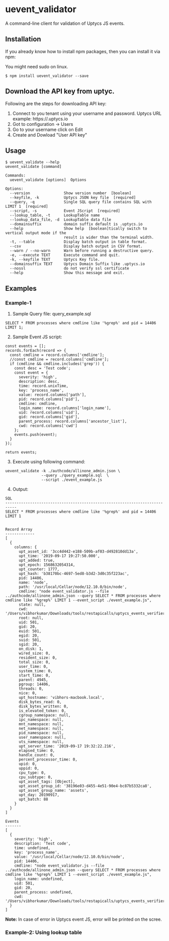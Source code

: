 # uevent_validator
A command-line client for validation of Uptycs JS events.

## Installation

If you already know how to install npm packages, then you can install it via npm:

You might need sudo on linux.

```
$ npm install uevent_validator --save
```

## Download the API key from uptyc. 

Following are the steps for downloading API key:
 1. Connect to you tenant using your username and password. Uptycs URL example: https://<tenant>.uptycs.io
 2. Got to configuration -> Users
 3. Go to your username click on Edit 
 4. Create and Dowload "User API key"

## Usage
```
$ uevent_validate --help
uevent_validate [command]

Commands:
  uevent_validate [options]  Options

Options:
  --version               Show version number  [boolean]
  --keyfile, -k           Uptycs JSON key file  [required]
  --query, -q             Single SQL query file contains SQL with LIMIT 1  [required]
  --script, -s            Event JScript  [required]
  --lookup_table, -t      LookupTable name
  --lookup_data_file, -d  LookupTable data file
  --domainsuffix          domain suffix default is .uptycs.io
  --help                  Show help  [boolean]tically switch to vertical output mode if the
                          result is wider than the terminal width.
  -t, --table             Display batch output in table format.
  --csv                   Display batch output in CSV format.
  --warn / --no-warn      Warn before running a destructive query.
  -e, --execute TEXT      Execute command and quit.
  -k, --keyfile TEXT      Uptycs Key file.
  --domainsuffix TEXT     Uptycs Domain Suffix like .uptycs.io
  --nossl                 do not verify ssl certificate
  --help                  Show this message and exit.
```

## Examples

### Example-1

1. Sample Query file: query_example.sql
```
SELECT * FROM processes where cmdline like '%grep%' and pid = 14406 LIMIT 1;
```

2. Sample Event JS script:
```
const events = [];
records.forEach(record => {
  const cmdline = record.columns['cmdline'];
  //const cmdline = record.columns['cmdline'];
  if (cmdline && cmdline.includes('grep')) {
    const desc = 'Test code';
    const event = {
      severity: 'high',
      description: desc,
      time: record.unixTime,
      key: 'process_name',
      value: record.columns['path'],
      pid: record.columns['pid'],
      cmdline: cmdline,
      login_name: record.columns['login_name'],
      uid: record.columns['uid'],
      gid: record.columns['gid'],
      parent_process: record.columns['ancestor_list'],
      cwd: record.columns['cwd']
    };
    events.push(event);
  }
});

return events;
```

3. Execute using following command:
```
uevent_validate -k ./authcode/allinone_admin.json \
                --query ./query_example.sql  \
                --script ./event_example.js
```

4. Output:
```
SQL
---------------------------------------------------------------------------
SELECT * FROM processes where cmdline like '%grep%' and pid = 14406 LIMIT 1


Record Array
-------------
[
  {
    columns: {
      upt_asset_id: '3cc4d442-e188-509b-af03-d492810dd13a',
      upt_time: '2019-09-17 19:27:50.000',
      upt_added: true,
      upt_epoch: 1568632054314,
      upt_counter: 1777,
      upt_hash: 'b38170bc-4697-5ed8-b3d2-3d0c35f223ac',
      pid: 14406,
      name: 'node',
      path: '/usr/local/Cellar/node/12.10.0/bin/node',
      cmdline: "node event_validator.js --file ../authcode/allinone_admin.json --query SELECT * FROM processes where cmdline like '%grep%' LIMIT 1 --event_script ./event_example.js",
      state: null,
      cwd: '/Users/vibhorkumar/Downloads/tools/restapicalls/uptycs_events_verifier',
      root: null,
      uid: 501,
      gid: 20,
      euid: 501,
      egid: 20,
      suid: 501,
      sgid: 20,
      on_disk: 1,
      wired_size: 0,
      resident_size: 0,
      total_size: 0,
      user_time: 0,
      system_time: 0,
      start_time: 0,
      parent: 4945,
      pgroup: 14406,
      threads: 0,
      nice: 0,
      upt_hostname: 'vibhors-macbook.local',
      disk_bytes_read: 0,
      disk_bytes_written: 0,
      is_elevated_token: 0,
      cgroup_namespace: null,
      ipc_namespace: null,
      mnt_namespace: null,
      net_namespace: null,
      pid_namespace: null,
      user_namespace: null,
      uts_namespace: null,
      upt_server_time: '2019-09-17 19:32:22.216',
      elapsed_time: 0,
      handle_count: 0,
      percent_processor_time: 0,
      upid: 0,
      uppid: 0,
      cpu_type: 0,
      cpu_subtype: 0,
      upt_asset_tags: [Object],
      upt_asset_group_id: '38196e03-d455-4e51-90e4-bc87b5332ca8',
      upt_asset_group_name: 'assets',
      upt_day: 20190917,
      upt_batch: 88
    }
  }
]

Events
-------
[
  {
    severity: 'high',
    description: 'Test code',
    time: undefined,
    key: 'process_name',
    value: '/usr/local/Cellar/node/12.10.0/bin/node',
    pid: 14406,
    cmdline: "node event_validator.js --file ../authcode/allinone_admin.json --query SELECT * FROM processes where cmdline like '%grep%' LIMIT 1 --event_script ./event_example.js",
    login_name: undefined,
    uid: 501,
    gid: 20,
    parent_process: undefined,
    cwd: '/Users/vibhorkumar/Downloads/tools/restapicalls/uptycs_events_verifier'
  }
]
```
**Note:** In case of error in Uptycs event JS, error will be printed on the scree.

### Example-2: Using lookup table

